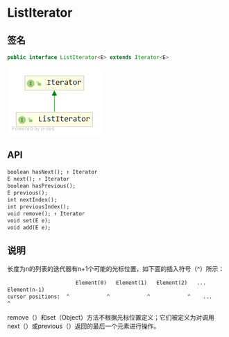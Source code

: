 # ListIterator
## 签名
```java
public interface ListIterator<E> extends Iterator<E>
```
![](../images/ListIterator-UML.png)

## API
```
boolean hasNext(); ↑ Iterator
E next(); ↑ Iterator
boolean hasPrevious(); 
E previous(); 
int nextIndex(); 
int previousIndex(); 
void remove(); ↑ Iterator
void set(E e); 
void add(E e);  
```

## 说明
长度为n的列表的迭代器有n+1个可能的光标位置，如下面的插入符号（^）所示：
```
                      Element(0)   Element(1)   Element(2)   ... Element(n-1)  
cursor positions:  ^            ^            ^            ^    ...            ^   
```
remove（）和set（Object）方法不根据光标位置定义；它们被定义为对调用next（）或previous（）返回的最后一个元素进行操作。